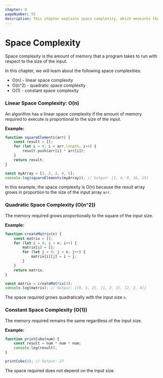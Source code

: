 ```yaml
---
chapter: 8
pageNumber: 55
description: This chapter explains space complexity, which measures the memory usage of an algorithm relative to the input size. It includes examples in JavaScript to illustrate how different algorithms use memory. The focus is on understanding how the memory requirements change with varying input sizes.
---
```


# Space Complexity

Space complexity is the amount of memory that a program takes to run with respect to the size of the input.

In this chapter, we will learn about the following space complexities:

- O(n) - linear space complexity
- O(n^2) - quadratic space complexity
- O(1) - constant space complexity 

### **Linear Space Complexity: O(n)**
An algorithm has a linear space complexity if the amount of memory required to execute is proportional to the size of the input.

**Example:**
```javascript
function squareElements(arr) {
    const result = [];
    for (let i = 0; i < arr.length; i++) {
        result.push(arr[i] * arr[i]);
    }
    return result;
}

const myArray = [1, 2, 3, 4, 5];
console.log(squareElements(myArray)); // Output: [1, 4, 9, 16, 25]
```
In this example, the space complexity is O(n) because the result array grows in proportion to the size of the input array `arr`.


### Quadratic Space Complexity (O(n^2))
The memory required grows proportionally to the square of the input size.

**Example:**
```javascript
function createMatrix(n) {
    const matrix = [];
    for (let i = 0; i < n; i++) {
        matrix[i] = [];
        for (let j = 0; j < n; j++) {
            matrix[i][j] = i + j;
        }
    }
    return matrix;
}

const matrix = createMatrix(3);
console.log(matrix); // Output: [[0, 1, 2], [1, 2, 3], [2, 3, 4]]
```

The space required grows quadratically with the input size `n`.


### **Constant Space Complexity (O(1))**
The memory required remains the same regardless of the input size.

**Example:**
```javascript
function printCube(num) {
    const result = num * num * num;
    console.log(result);
}

printCube(3); // Output: 27
```

The space required does not depend on the input size.

